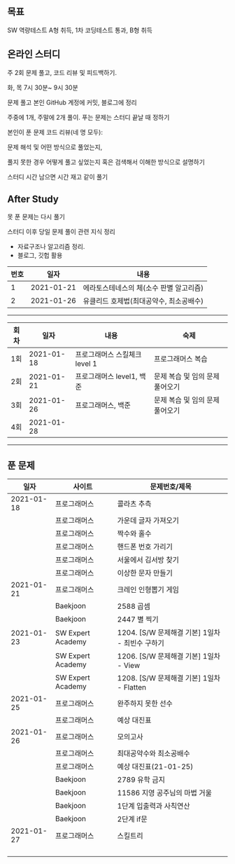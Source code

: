 ## 목표

 SW 역량테스트 A형 취득, 1차 코딩테스트 통과, B형 취득



## 온라인 스터디

주 2회 문제 풀고, 코드 리뷰 및 피드백하기.

화, 목 7시 30분~ 9시 30분 

문제 풀고 본인 GitHub 계정에 커밋, 블로그에 정리

주중에 1개, 주말에 2개 풀이. 푸는 문제는 스터디 끝날 때 정하기

본인이 푼 문제 코드 리뷰(네 명 모두):

문제 해석 및 어떤 방식으로 풀었는지, 

풀지 못한 경우 어떻게 풀고 싶었는지 혹은 검색해서 이해한 방식으로 설명하기

스터디 시간 남으면 시간 재고 같이 풀기





## After Study

못 푼 문제는 다시 풀기

스터디 이후 당일 문제 풀이 관련 지식 정리 

- 자료구조나 알고리즘 정리.
- 블로그, 깃헙 활용

| 번호 | 일자       | 내용                                    |
| ---- | ---------- | --------------------------------------- |
| 1    | 2021-01-21 | 에라토스테네스의 체(소수 판별 알고리즘) |
| 2    | 2021-01-26 | 유클리드 호제법(최대공약수, 최소공배수) |





***

| 회차 | 일자       | 내용                          | 숙제                            |
| ---- | ---------- | ----------------------------- | ------------------------------- |
| 1회  | 2021-01-18 | 프로그래머스 스킬체크 level 1 | 프로그래머스 복습               |
| 2회  | 2021-01-21 | 프로그래머스 level1, 백준     | 문제 복습 및 임의 문제 풀어오기 |
| 3회  | 2021-01-26 | 프로그래머스, 백준            | 문제 복습 및 임의 문제 풀어오기 |
| 4회  | 2021-01-28 |                               |                                 |

---



## 푼 문제

| 일자       | 사이트            | 문제번호/제목                                   |
| ---------- | ----------------- | ----------------------------------------------- |
| 2021-01-18 | 프로그래머스      | 콜라츠 추측                                     |
|            | 프로그래머스      | 가운데 글자 가져오기                            |
|            | 프로그래머스      | 짝수와 홀수                                     |
|            | 프로그래머스      | 핸드폰 번호 가리기                              |
|            | 프로그래머스      | 서울에서 김서방 찾기                            |
|            | 프로그래머스      | 이상한 문자 만들기                              |
| 2021-01-21 | 프로그래머스      | 크레인 인형뽑기 게임                            |
|            | Baekjoon          | 2588 곱셈                                       |
|            | Baekjoon          | 2447 별 찍기                                    |
| 2021-01-23 | SW Expert Academy | 1204. [S/W 문제해결 기본] 1일차 - 최빈수 구하기 |
|            | SW Expert Academy | 1206. [S/W 문제해결 기본] 1일차 - View          |
|            | SW Expert Academy | 1208. [S/W 문제해결 기본] 1일차 - Flatten       |
| 2021-01-25 | 프로그래머스      | 완주하지 못한 선수                              |
|            | 프로그래머스      | 예상 대진표                                     |
| 2021-01-26 | 프로그래머스      | 모의고사                                        |
|            | 프로그래머스      | 최대공약수와 최소공배수                         |
|            | 프로그래머스      | 예상 대진표(21-01-25)                           |
|            | Baekjoon          | 2789 유학 금지                                  |
|            | Baekjoon          | 11586 지영 공주님의 마법 거울                   |
|            | Baekjoon          | 1단계 입출력과 사칙연산                         |
|            | Baekjoon          | 2단계 if문                                      |
| 2021-01-27 | 프로그래머스      | 스킬트리                                        |
|            |                   |                                                 |
|            |                   |                                                 |
|            |                   |                                                 |
|            |                   |                                                 |

